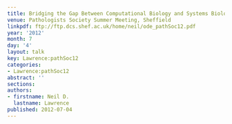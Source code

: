 ```yaml
---
title: Bridging the Gap Between Computational Biology and Systems Biology
venue: Pathologists Society Summer Meeting, Sheffield
linkpdf: ftp://ftp.dcs.shef.ac.uk/home/neil/ode_pathSoc12.pdf
year: '2012'
month: 7
day: '4'
layout: talk
key: Lawrence:pathSoc12
categories:
- Lawrence:pathSoc12
abstract: ''
sections: 
authors:
- firstname: Neil D.
  lastname: Lawrence
published: 2012-07-04
---
```

